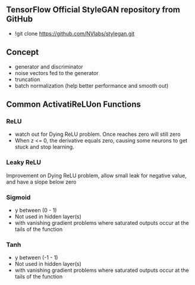 ## TensorFlow Official StyleGAN repository from GitHub
- !git clone https://github.com/NVlabs/stylegan.git

## Concept
- generator and discriminator 
- noise vectors fed to the generator
- truncation
- batch normalization (help better performance and smooth out)

## Common ActivatiReLUon Functions
### ReLU 
 - watch out for Dying ReLU problem. Once reaches zero will still zero
 - When z <= 0,  the derivative equals zero, causing some neurons to get stuck and stop learning.
### Leaky ReLU 
Improvement on Dying ReLU problem, allow small leak for negative value, and have a slope below zero
### Sigmoid 
- y between (0 - 1) 
- Not used in hidden layer(s)
- with vanishing gradient problems where saturated outputs occur at the tails of the function
### Tanh
- y between (-1 - 1)
- Not used in hidden layer(s)
- with vanishing gradient problems where saturated outputs occur at the tails of the function
